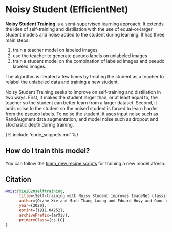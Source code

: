 # Noisy Student (EfficientNet)

**Noisy Student Training** is a semi-supervised learning approach. It extends the idea of self-training
and distillation with the use of equal-or-larger student models and noise added to the student during learning. It has three main steps:

1. train a teacher model on labeled images
2. use the teacher to generate pseudo labels on unlabeled images
3. train a student model on the combination of labeled images and pseudo labeled images.

The algorithm is iterated a few times by treating the student as a teacher to relabel the unlabeled data and training a new student.

Noisy Student Training seeks to improve on self-training and distillation in two ways. First, it makes the student larger than, or at least equal to, the teacher so the student can better learn from a larger dataset. Second, it adds noise to the student so the noised student is forced to learn harder from the pseudo labels. To noise the student, it uses input noise such as RandAugment data augmentation, and model noise such as dropout and stochastic depth during training.

{% include 'code_snippets.md' %}

## How do I train this model?

You can follow the [timm_new recipe scripts](https://rwightman.github.io/pytorch-image-models/scripts/) for training a new model afresh.

## Citation

```BibTeX
@misc{xie2020selftraining,
      title={Self-training with Noisy Student improves ImageNet classification},
      author={Qizhe Xie and Minh-Thang Luong and Eduard Hovy and Quoc V. Le},
      year={2020},
      eprint={1911.04252},
      archivePrefix={arXiv},
      primaryClass={cs.LG}
}
```

<!--
Type: model-index
Collections:
- Name: Noisy Student
  Paper:
    Title: Self-training with Noisy Student improves ImageNet classification
    URL: https://paperswithcode.com/paper/self-training-with-noisy-student-improves
Models:
- Name: tf_efficientnet_b0_ns
  In Collection: Noisy Student
  Metadata:
    FLOPs: 488688572
    Parameters: 5290000
    File Size: 21386709
    Architecture:
    - 1x1 Convolution
    - Average Pooling
    - Batch Normalization
    - Convolution
    - Dense Connections
    - Dropout
    - Inverted Residual Block
    - Squeeze-and-Excitation Block
    - Swish
    Tasks:
    - Image Classification
    Training Techniques:
    - AutoAugment
    - FixRes
    - Label Smoothing
    - Noisy Student
    - RMSProp
    - RandAugment
    - Weight Decay
    Training Data:
    - ImageNet
    - JFT-300M
    Training Resources: Cloud TPU v3 Pod
    ID: tf_efficientnet_b0_ns
    LR: 0.128
    Epochs: 700
    Dropout: 0.5
    Crop Pct: '0.875'
    Momentum: 0.9
    Batch Size: 2048
    Image Size: '224'
    Weight Decay: 1.0e-05
    Interpolation: bicubic
    RMSProp Decay: 0.9
    Label Smoothing: 0.1
    BatchNorm Momentum: 0.99
    Stochastic Depth Survival: 0.8
  Code: https://github.com/rwightman/pytorch-image-models/blob/9a25fdf3ad0414b4d66da443fe60ae0aa14edc84/timm_new/models/efficientnet.py#L1427
  Weights: https://github.com/rwightman/pytorch-image-models/releases/download/v0.1-weights/tf_efficientnet_b0_ns-c0e6a31c.pth
  Results:
  - Task: Image Classification
    Dataset: ImageNet
    Metrics:
      Top 1 Accuracy: 78.66%
      Top 5 Accuracy: 94.37%
- Name: tf_efficientnet_b1_ns
  In Collection: Noisy Student
  Metadata:
    FLOPs: 883633200
    Parameters: 7790000
    File Size: 31516408
    Architecture:
    - 1x1 Convolution
    - Average Pooling
    - Batch Normalization
    - Convolution
    - Dense Connections
    - Dropout
    - Inverted Residual Block
    - Squeeze-and-Excitation Block
    - Swish
    Tasks:
    - Image Classification
    Training Techniques:
    - AutoAugment
    - FixRes
    - Label Smoothing
    - Noisy Student
    - RMSProp
    - RandAugment
    - Weight Decay
    Training Data:
    - ImageNet
    - JFT-300M
    Training Resources: Cloud TPU v3 Pod
    ID: tf_efficientnet_b1_ns
    LR: 0.128
    Epochs: 700
    Dropout: 0.5
    Crop Pct: '0.882'
    Momentum: 0.9
    Batch Size: 2048
    Image Size: '240'
    Weight Decay: 1.0e-05
    Interpolation: bicubic
    RMSProp Decay: 0.9
    Label Smoothing: 0.1
    BatchNorm Momentum: 0.99
    Stochastic Depth Survival: 0.8
  Code: https://github.com/rwightman/pytorch-image-models/blob/9a25fdf3ad0414b4d66da443fe60ae0aa14edc84/timm_new/models/efficientnet.py#L1437
  Weights: https://github.com/rwightman/pytorch-image-models/releases/download/v0.1-weights/tf_efficientnet_b1_ns-99dd0c41.pth
  Results:
  - Task: Image Classification
    Dataset: ImageNet
    Metrics:
      Top 1 Accuracy: 81.39%
      Top 5 Accuracy: 95.74%
- Name: tf_efficientnet_b2_ns
  In Collection: Noisy Student
  Metadata:
    FLOPs: 1234321170
    Parameters: 9110000
    File Size: 36801803
    Architecture:
    - 1x1 Convolution
    - Average Pooling
    - Batch Normalization
    - Convolution
    - Dense Connections
    - Dropout
    - Inverted Residual Block
    - Squeeze-and-Excitation Block
    - Swish
    Tasks:
    - Image Classification
    Training Techniques:
    - AutoAugment
    - FixRes
    - Label Smoothing
    - Noisy Student
    - RMSProp
    - RandAugment
    - Weight Decay
    Training Data:
    - ImageNet
    - JFT-300M
    Training Resources: Cloud TPU v3 Pod
    ID: tf_efficientnet_b2_ns
    LR: 0.128
    Epochs: 700
    Dropout: 0.5
    Crop Pct: '0.89'
    Momentum: 0.9
    Batch Size: 2048
    Image Size: '260'
    Weight Decay: 1.0e-05
    Interpolation: bicubic
    RMSProp Decay: 0.9
    Label Smoothing: 0.1
    BatchNorm Momentum: 0.99
    Stochastic Depth Survival: 0.8
  Code: https://github.com/rwightman/pytorch-image-models/blob/9a25fdf3ad0414b4d66da443fe60ae0aa14edc84/timm_new/models/efficientnet.py#L1447
  Weights: https://github.com/rwightman/pytorch-image-models/releases/download/v0.1-weights/tf_efficientnet_b2_ns-00306e48.pth
  Results:
  - Task: Image Classification
    Dataset: ImageNet
    Metrics:
      Top 1 Accuracy: 82.39%
      Top 5 Accuracy: 96.24%
- Name: tf_efficientnet_b3_ns
  In Collection: Noisy Student
  Metadata:
    FLOPs: 2275247568
    Parameters: 12230000
    File Size: 49385734
    Architecture:
    - 1x1 Convolution
    - Average Pooling
    - Batch Normalization
    - Convolution
    - Dense Connections
    - Dropout
    - Inverted Residual Block
    - Squeeze-and-Excitation Block
    - Swish
    Tasks:
    - Image Classification
    Training Techniques:
    - AutoAugment
    - FixRes
    - Label Smoothing
    - Noisy Student
    - RMSProp
    - RandAugment
    - Weight Decay
    Training Data:
    - ImageNet
    - JFT-300M
    Training Resources: Cloud TPU v3 Pod
    ID: tf_efficientnet_b3_ns
    LR: 0.128
    Epochs: 700
    Dropout: 0.5
    Crop Pct: '0.904'
    Momentum: 0.9
    Batch Size: 2048
    Image Size: '300'
    Weight Decay: 1.0e-05
    Interpolation: bicubic
    RMSProp Decay: 0.9
    Label Smoothing: 0.1
    BatchNorm Momentum: 0.99
    Stochastic Depth Survival: 0.8
  Code: https://github.com/rwightman/pytorch-image-models/blob/9a25fdf3ad0414b4d66da443fe60ae0aa14edc84/timm_new/models/efficientnet.py#L1457
  Weights: https://github.com/rwightman/pytorch-image-models/releases/download/v0.1-weights/tf_efficientnet_b3_ns-9d44bf68.pth
  Results:
  - Task: Image Classification
    Dataset: ImageNet
    Metrics:
      Top 1 Accuracy: 84.04%
      Top 5 Accuracy: 96.91%
- Name: tf_efficientnet_b4_ns
  In Collection: Noisy Student
  Metadata:
    FLOPs: 5749638672
    Parameters: 19340000
    File Size: 77995057
    Architecture:
    - 1x1 Convolution
    - Average Pooling
    - Batch Normalization
    - Convolution
    - Dense Connections
    - Dropout
    - Inverted Residual Block
    - Squeeze-and-Excitation Block
    - Swish
    Tasks:
    - Image Classification
    Training Techniques:
    - AutoAugment
    - FixRes
    - Label Smoothing
    - Noisy Student
    - RMSProp
    - RandAugment
    - Weight Decay
    Training Data:
    - ImageNet
    - JFT-300M
    Training Resources: Cloud TPU v3 Pod
    ID: tf_efficientnet_b4_ns
    LR: 0.128
    Epochs: 700
    Dropout: 0.5
    Crop Pct: '0.922'
    Momentum: 0.9
    Batch Size: 2048
    Image Size: '380'
    Weight Decay: 1.0e-05
    Interpolation: bicubic
    RMSProp Decay: 0.9
    Label Smoothing: 0.1
    BatchNorm Momentum: 0.99
    Stochastic Depth Survival: 0.8
  Code: https://github.com/rwightman/pytorch-image-models/blob/9a25fdf3ad0414b4d66da443fe60ae0aa14edc84/timm_new/models/efficientnet.py#L1467
  Weights: https://github.com/rwightman/pytorch-image-models/releases/download/v0.1-weights/tf_efficientnet_b4_ns-d6313a46.pth
  Results:
  - Task: Image Classification
    Dataset: ImageNet
    Metrics:
      Top 1 Accuracy: 85.15%
      Top 5 Accuracy: 97.47%
- Name: tf_efficientnet_b5_ns
  In Collection: Noisy Student
  Metadata:
    FLOPs: 13176501888
    Parameters: 30390000
    File Size: 122404944
    Architecture:
    - 1x1 Convolution
    - Average Pooling
    - Batch Normalization
    - Convolution
    - Dense Connections
    - Dropout
    - Inverted Residual Block
    - Squeeze-and-Excitation Block
    - Swish
    Tasks:
    - Image Classification
    Training Techniques:
    - AutoAugment
    - FixRes
    - Label Smoothing
    - Noisy Student
    - RMSProp
    - RandAugment
    - Weight Decay
    Training Data:
    - ImageNet
    - JFT-300M
    Training Resources: Cloud TPU v3 Pod
    ID: tf_efficientnet_b5_ns
    LR: 0.128
    Epochs: 350
    Dropout: 0.5
    Crop Pct: '0.934'
    Momentum: 0.9
    Batch Size: 2048
    Image Size: '456'
    Weight Decay: 1.0e-05
    Interpolation: bicubic
    RMSProp Decay: 0.9
    Label Smoothing: 0.1
    BatchNorm Momentum: 0.99
    Stochastic Depth Survival: 0.8
  Code: https://github.com/rwightman/pytorch-image-models/blob/9a25fdf3ad0414b4d66da443fe60ae0aa14edc84/timm_new/models/efficientnet.py#L1477
  Weights: https://github.com/rwightman/pytorch-image-models/releases/download/v0.1-weights/tf_efficientnet_b5_ns-6f26d0cf.pth
  Results:
  - Task: Image Classification
    Dataset: ImageNet
    Metrics:
      Top 1 Accuracy: 86.08%
      Top 5 Accuracy: 97.75%
- Name: tf_efficientnet_b6_ns
  In Collection: Noisy Student
  Metadata:
    FLOPs: 24180518488
    Parameters: 43040000
    File Size: 173239537
    Architecture:
    - 1x1 Convolution
    - Average Pooling
    - Batch Normalization
    - Convolution
    - Dense Connections
    - Dropout
    - Inverted Residual Block
    - Squeeze-and-Excitation Block
    - Swish
    Tasks:
    - Image Classification
    Training Techniques:
    - AutoAugment
    - FixRes
    - Label Smoothing
    - Noisy Student
    - RMSProp
    - RandAugment
    - Weight Decay
    Training Data:
    - ImageNet
    - JFT-300M
    Training Resources: Cloud TPU v3 Pod
    ID: tf_efficientnet_b6_ns
    LR: 0.128
    Epochs: 350
    Dropout: 0.5
    Crop Pct: '0.942'
    Momentum: 0.9
    Batch Size: 2048
    Image Size: '528'
    Weight Decay: 1.0e-05
    Interpolation: bicubic
    RMSProp Decay: 0.9
    Label Smoothing: 0.1
    BatchNorm Momentum: 0.99
    Stochastic Depth Survival: 0.8
  Code: https://github.com/rwightman/pytorch-image-models/blob/9a25fdf3ad0414b4d66da443fe60ae0aa14edc84/timm_new/models/efficientnet.py#L1487
  Weights: https://github.com/rwightman/pytorch-image-models/releases/download/v0.1-weights/tf_efficientnet_b6_ns-51548356.pth
  Results:
  - Task: Image Classification
    Dataset: ImageNet
    Metrics:
      Top 1 Accuracy: 86.45%
      Top 5 Accuracy: 97.88%
- Name: tf_efficientnet_b7_ns
  In Collection: Noisy Student
  Metadata:
    FLOPs: 48205304880
    Parameters: 66349999
    File Size: 266853140
    Architecture:
    - 1x1 Convolution
    - Average Pooling
    - Batch Normalization
    - Convolution
    - Dense Connections
    - Dropout
    - Inverted Residual Block
    - Squeeze-and-Excitation Block
    - Swish
    Tasks:
    - Image Classification
    Training Techniques:
    - AutoAugment
    - FixRes
    - Label Smoothing
    - Noisy Student
    - RMSProp
    - RandAugment
    - Weight Decay
    Training Data:
    - ImageNet
    - JFT-300M
    Training Resources: Cloud TPU v3 Pod
    ID: tf_efficientnet_b7_ns
    LR: 0.128
    Epochs: 350
    Dropout: 0.5
    Crop Pct: '0.949'
    Momentum: 0.9
    Batch Size: 2048
    Image Size: '600'
    Weight Decay: 1.0e-05
    Interpolation: bicubic
    RMSProp Decay: 0.9
    Label Smoothing: 0.1
    BatchNorm Momentum: 0.99
    Stochastic Depth Survival: 0.8
  Code: https://github.com/rwightman/pytorch-image-models/blob/9a25fdf3ad0414b4d66da443fe60ae0aa14edc84/timm_new/models/efficientnet.py#L1498
  Weights: https://github.com/rwightman/pytorch-image-models/releases/download/v0.1-weights/tf_efficientnet_b7_ns-1dbc32de.pth
  Results:
  - Task: Image Classification
    Dataset: ImageNet
    Metrics:
      Top 1 Accuracy: 86.83%
      Top 5 Accuracy: 98.08%
- Name: tf_efficientnet_l2_ns
  In Collection: Noisy Student
  Metadata:
    FLOPs: 611646113804
    Parameters: 480310000
    File Size: 1925950424
    Architecture:
    - 1x1 Convolution
    - Average Pooling
    - Batch Normalization
    - Convolution
    - Dense Connections
    - Dropout
    - Inverted Residual Block
    - Squeeze-and-Excitation Block
    - Swish
    Tasks:
    - Image Classification
    Training Techniques:
    - AutoAugment
    - FixRes
    - Label Smoothing
    - Noisy Student
    - RMSProp
    - RandAugment
    - Weight Decay
    Training Data:
    - ImageNet
    - JFT-300M
    Training Resources: Cloud TPU v3 Pod
    Training Time: 6 days
    ID: tf_efficientnet_l2_ns
    LR: 0.128
    Epochs: 350
    Dropout: 0.5
    Crop Pct: '0.96'
    Momentum: 0.9
    Batch Size: 2048
    Image Size: '800'
    Weight Decay: 1.0e-05
    Interpolation: bicubic
    RMSProp Decay: 0.9
    Label Smoothing: 0.1
    BatchNorm Momentum: 0.99
    Stochastic Depth Survival: 0.8
  Code: https://github.com/rwightman/pytorch-image-models/blob/9a25fdf3ad0414b4d66da443fe60ae0aa14edc84/timm_new/models/efficientnet.py#L1520
  Weights: https://github.com/rwightman/pytorch-image-models/releases/download/v0.1-weights/tf_efficientnet_l2_ns-df73bb44.pth
  Results:
  - Task: Image Classification
    Dataset: ImageNet
    Metrics:
      Top 1 Accuracy: 88.35%
      Top 5 Accuracy: 98.66%
-->
